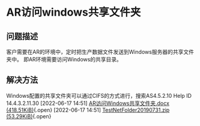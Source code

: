 # AR访问windows共享文件夹

## 问题描述

客户需要在AR的环境中，定时把生产数据文件发送到Windows服务器的共享文件夹中。
即AR环境需要访问Windows的共享目录。

## 解决方法
Windows配置的共享文件夹可以通过CIFS的方式进行，搜索AS4.5.2.10 Help ID  14.4.3.2.11.30
[2022-06-17 14:51] [AR访问Windows共享文件夹.docx (418.51KiB)](./FILES/010AR访问windows共享文件夹.md/AR访问Windows共享文件夹.docx){.open}
[2022-06-17 14:51] [TestNetFolder20190731.zip (53.29KiB)](./FILES/010AR访问windows共享文件夹.md/TestNetFolder20190731.zip){.open}
